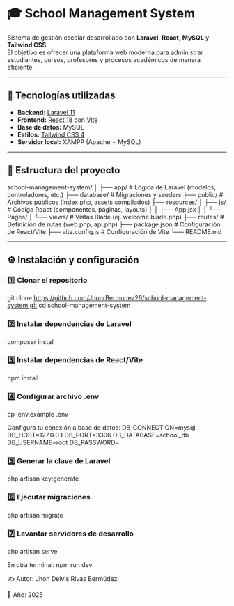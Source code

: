 # 🎓 School Management System

Sistema de gestión escolar desarrollado con **Laravel**, **React**, **MySQL** y **Tailwind CSS**.  
El objetivo es ofrecer una plataforma web moderna para administrar estudiantes, cursos, profesores y procesos académicos de manera eficiente.

---

## 🚀 Tecnologías utilizadas

- **Backend:** [Laravel 11](https://laravel.com/)  
- **Frontend:** [React 18](https://react.dev/) con [Vite](https://vitejs.dev/)  
- **Base de datos:** MySQL  
- **Estilos:** [Tailwind CSS 4](https://tailwindcss.com/)  
- **Servidor local:** XAMPP (Apache + MySQL)  

---

## 📂 Estructura del proyecto

school-management-system/
│
├── app/ # Lógica de Laravel (modelos, controladores, etc.)
├── database/ # Migraciones y seeders
├── public/ # Archivos públicos (index.php, assets compilados)
├── resources/
│ ├── js/ # Código React (componentes, páginas, layouts)
│ │ ├── App.jsx
│ │ └── Pages/
│ └── views/ # Vistas Blade (ej. welcome.blade.php)
├── routes/ # Definición de rutas (web.php, api.php)
├── package.json # Configuración de React/Vite
├── vite.config.js # Configuración de Vite
└── README.md



---

## ⚙️ Instalación y configuración

### 1️⃣ Clonar el repositorio

git clone https://github.com/JhonrBermudez26/school-management-system.git
cd school-management-system


### 2️⃣ Instalar dependencias de Laravel
composer install

### 3️⃣ Instalar dependencias de React/Vite
npm install

### 4️⃣ Configurar archivo .env
cp .env.example .env

Configura tu conexión a base de datos:
DB_CONNECTION=mysql
DB_HOST=127.0.0.1
DB_PORT=3306
DB_DATABASE=school_db
DB_USERNAME=root
DB_PASSWORD=

### 5️⃣ Generar la clave de Laravel
php artisan key:generate

### 6️⃣ Ejecutar migraciones
php artisan migrate

### 7️⃣ Levantar servidores de desarrollo
php artisan serve

En otra terminal:
npm run dev

✍️ Autor: Jhon Deivis Rivas Bermúdez

📅 Año: 2025